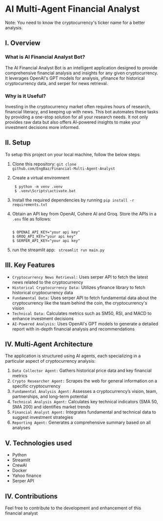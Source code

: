 # AI Multi-Agent Financial Analyst

Note: You need to know the cryptocurrency's ticker name for a better analysis.

## I. Overview

### What is AI Financial Analyst Bot?
The AI Financial Analyst Bot is an intelligent application designed to provide comprehensive financial analysis and insights for any given cryptocurrency. 
It leverages OpenAI's GPT models for analysis, yfinance for historical cryptocurrency data, and serper for news retrieval.

### Why is it Useful?
Investing in the cryptocurrency market often requires hours of research, financial literacy, and keeping up with news. 
This bot automates these tasks by providing a one-stop solution for all your research needs. 
It not only provides raw data but also offers AI-powered insights to make your investment decisions more informed.

## II. Setup

To setup this project on your local machine, follow the below steps:
1. Clone this repository: <code>git clone github.com/EngBaz/Financial-Multi-Agent-Analyst</code>

2. Create a virtual enviromnent
   ```console
    $ python -m venv .venv
    $ .venv\Scripts\activate.bat
    ```
3. Install the required dependencies by running <code>pip install -r requirements.txt</code>

4. Obtain an API key from OpenAI, Cohere AI and Groq. Store the APIs in a <code>.env</code> file as follows:
    ```console
    
    $ OPENAI_API_KEY="your api key"
    $ GROQ_API_KEY="your api key"
    $ SERPER_API_KEY="your api key"
    ```
5. run the streamlit app: <code> streamlit run main.py </code>

## III. Key Features

* <code>Cryptocurrency News Retrieval:</code> Uses serper API to fetch the latest news related to the cryptocurrency 
* <code>Historical Cryptocurrency Data:</code> Utilizes yfinance library to fetch historical cryptocurrency data 
* <code>Fundamental Data:</code> Uses serper API to fetch fundamental data about the cryptocurrency like the team behind the coin, the cryptocurrency's vision
* <code>Technical Data:</code> Calculates metrics such as SM50, RSI, and MACD to enhance investment decisions 
* <code>AI-Powered Analysis:</code> Uses OpenAI's GPT models to generate a detailed report with in-depth financial analysis and recommendations

## IV. Multi-Agent Architecture

The application is structured using AI agents, each specializing in a particular aspect of cryptocurrency analysis:

<ol>
  <li><code>Data Collector Agent:</code> Gathers historical price data and key financial metrics</li>
  <li><code>Crypto Researcher Agent:</code> Scrapes the web for general information on a specific cryptocurrency</li>
  <li><code>Fundamental Analysis Agent:</code> Assesses a cryptocurrency’s vision, team, partnerships, and long-term potential</li>
  <li><code>Technical Analysis Agent:</code> Calculates key technical indicators (SMA 50, SMA 200) and identifies market trends</li>
  <li><code>Financial Analyst Agent:</code> Integrates fundamental and technical data to suggest investment strategies</li>
  <li><code>Reporting Agent:</code> Generates a comprehensive summary based on all analyses</li>
</ol>

## V. Technologies used

* Python
* Streamlit
* CrewAI
* Docker
* Yahoo finance
* Serper API 
  
## IV. Contributions

Feel free to contribute to the development and enhancement of this financial analyst  
